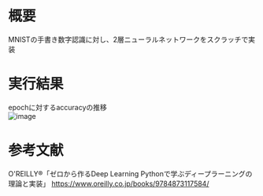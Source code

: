 # 概要
MNISTの手書き数字認識に対し、2層ニューラルネットワークをスクラッチで実装  

# 実行結果
epochに対するaccuracyの推移  
![image](https://user-images.githubusercontent.com/62968285/147764980-33f5659a-4fc4-41f4-9547-e06214cb02d3.png)  


# 参考文献
O'REILLY®「ゼロから作るDeep Learning Pythonで学ぶディープラーニングの理論と実装」 https://www.oreilly.co.jp/books/9784873117584/  
